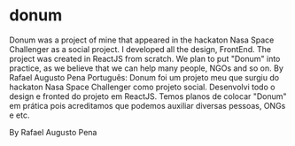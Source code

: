 # donum
Donum was a project of mine that appeared in the hackaton Nasa Space Challenger as a social project. I developed all the design, FrontEnd. The project was created in ReactJS from scratch. We plan to put "Donum" into practice, as we believe that we can help many people, NGOs and so on. By Rafael Augusto Pena
Português: Donum foi um projeto meu que surgiu do hackaton Nasa Space Challenger como projeto social. Desenvolvi todo o design e fronted do projeto em ReactJS. Temos planos de colocar "Donum" em prática pois acreditamos que podemos auxiliar diversas pessoas, ONGs e etc. 

By Rafael Augusto Pena

